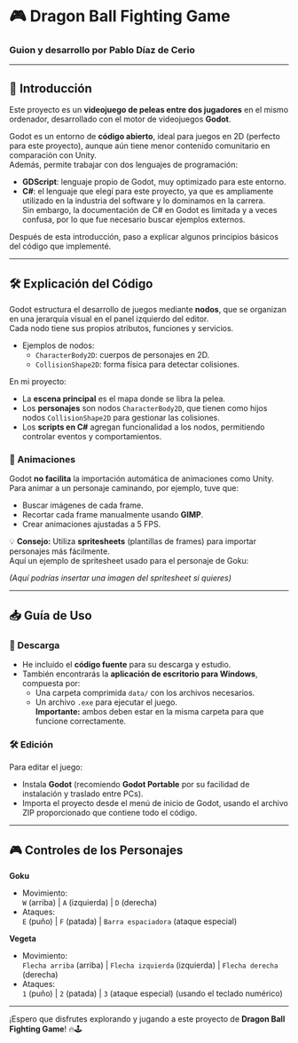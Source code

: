 # 🎮 Dragon Ball Fighting Game
### Guion y desarrollo por **Pablo Díaz de Cerio**

---

## 📜 Introducción

Este proyecto es un **videojuego de peleas entre dos jugadores** en el mismo ordenador, desarrollado con el motor de videojuegos **Godot**.

Godot es un entorno de **código abierto**, ideal para juegos en 2D (perfecto para este proyecto), aunque aún tiene menor contenido comunitario en comparación con Unity.  
Además, permite trabajar con dos lenguajes de programación:
- **GDScript**: lenguaje propio de Godot, muy optimizado para este entorno.
- **C#**: el lenguaje que elegí para este proyecto, ya que es ampliamente utilizado en la industria del software y lo dominamos en la carrera.  
  Sin embargo, la documentación de C# en Godot es limitada y a veces confusa, por lo que fue necesario buscar ejemplos externos.

Después de esta introducción, paso a explicar algunos principios básicos del código que implementé.

---

## 🛠️ Explicación del Código

Godot estructura el desarrollo de juegos mediante **nodos**, que se organizan en una jerarquía visual en el panel izquierdo del editor.  
Cada nodo tiene sus propios atributos, funciones y servicios.

- Ejemplos de nodos:
  - `CharacterBody2D`: cuerpos de personajes en 2D.
  - `CollisionShape2D`: forma física para detectar colisiones.

En mi proyecto:
- La **escena principal** es el mapa donde se libra la pelea.
- Los **personajes** son nodos `CharacterBody2D`, que tienen como hijos nodos `CollisionShape2D` para gestionar las colisiones.
- Los **scripts en C#** agregan funcionalidad a los nodos, permitiendo controlar eventos y comportamientos.

### 🎨 Animaciones

Godot **no facilita** la importación automática de animaciones como Unity.  
Para animar a un personaje caminando, por ejemplo, tuve que:
- Buscar imágenes de cada frame.
- Recortar cada frame manualmente usando **GIMP**.
- Crear animaciones ajustadas a 5 FPS.

💡 **Consejo:** Utiliza **spritesheets** (plantillas de frames) para importar personajes más fácilmente.  
Aquí un ejemplo de spritesheet usado para el personaje de Goku:

*(Aquí podrías insertar una imagen del spritesheet si quieres)*

---

## 📥 Guía de Uso

### 🔽 Descarga
- He incluido el **código fuente** para su descarga y estudio.
- También encontrarás la **aplicación de escritorio para Windows**, compuesta por:
  - Una carpeta comprimida `data/` con los archivos necesarios.
  - Un archivo `.exe` para ejecutar el juego.  
**Importante:** ambos deben estar en la misma carpeta para que funcione correctamente.

### 🛠️ Edición
Para editar el juego:
- Instala **Godot** (recomiendo **Godot Portable** por su facilidad de instalación y traslado entre PCs).
- Importa el proyecto desde el menú de inicio de Godot, usando el archivo ZIP proporcionado que contiene todo el código.

---

## 🎮 Controles de los Personajes

**Goku**
- Movimiento:  
  `W` (arriba) | `A` (izquierda) | `D` (derecha)
- Ataques:  
  `E` (puño) | `F` (patada) | `Barra espaciadora` (ataque especial)

**Vegeta**
- Movimiento:  
  `Flecha arriba` (arriba) | `Flecha izquierda` (izquierda) | `Flecha derecha` (derecha)
- Ataques:  
  `1` (puño) | `2` (patada) | `3` (ataque especial) (usando el teclado numérico)

---

¡Espero que disfrutes explorando y jugando a este proyecto de **Dragon Ball Fighting Game**! 🔥🕹️
